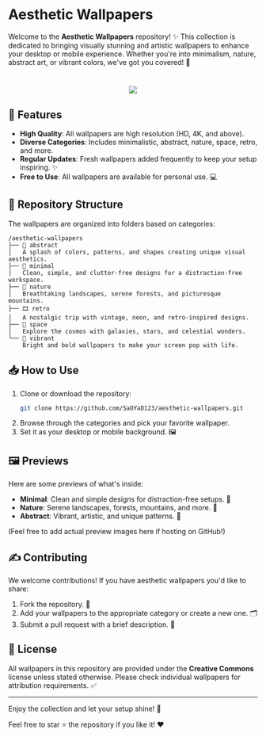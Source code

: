 # Aesthetic Wallpapers

Welcome to the **Aesthetic Wallpapers** repository! ✨ This collection is dedicated to bringing visually stunning and artistic wallpapers to enhance your desktop or mobile experience. Whether you're into minimalism, nature, abstract art, or vibrant colors, we've got you covered! 🌈

<h1 align="center">
  <img src="https://readme-typing-svg.demolab.com/?lines=🎉+Welcome+to+Aesthetic+Wallpapers!;🎨+Enhance+Your+Setup+With+Artistic+Designs;🌿+Explore+Minimalism,+Nature,+Abstract+Art;&font=Poppins">
</h1>

## 🌟 Features
- **High Quality**: All wallpapers are high resolution (HD, 4K, and above).
- **Diverse Categories**: Includes minimalistic, abstract, nature, space, retro, and more.
- **Regular Updates**: Fresh wallpapers added frequently to keep your setup inspiring. ✨
- **Free to Use**: All wallpapers are available for personal use. 💻

## 📂 Repository Structure
The wallpapers are organized into folders based on categories:

```
/aesthetic-wallpapers
├── 🎨 abstract
│   A splash of colors, patterns, and shapes creating unique visual aesthetics.
├── 📐 minimal
│   Clean, simple, and clutter-free designs for a distraction-free workspace.
├── 🌳 nature
│   Breathtaking landscapes, serene forests, and picturesque mountains.
├── 🎞️ retro
│   A nostalgic trip with vintage, neon, and retro-inspired designs.
├── 🌌 space
│   Explore the cosmos with galaxies, stars, and celestial wonders.
└── 🌈 vibrant
    Bright and bold wallpapers to make your screen pop with life.
```

## 📥 How to Use
1. Clone or download the repository:
   ```bash
   git clone https://github.com/SaOYaD123/aesthetic-wallpapers.git
   ```
2. Browse through the categories and pick your favorite wallpaper.
3. Set it as your desktop or mobile background. 🖼️

## 🖼️ Previews
Here are some previews of what's inside:

- **Minimal**: Clean and simple designs for distraction-free setups. 📐
- **Nature**: Serene landscapes, forests, mountains, and more. 🌳
- **Abstract**: Vibrant, artistic, and unique patterns. 🎨

(Feel free to add actual preview images here if hosting on GitHub!)

## ✍️ Contributing
We welcome contributions! If you have aesthetic wallpapers you'd like to share:
1. Fork the repository. 🍴
2. Add your wallpapers to the appropriate category or create a new one. 🗂️
3. Submit a pull request with a brief description. 📜

## 📜 License
All wallpapers in this repository are provided under the **Creative Commons** license unless stated otherwise. Please check individual wallpapers for attribution requirements. ✅

---

Enjoy the collection and let your setup shine! 🌟

Feel free to star ⭐ the repository if you like it! ❤️

